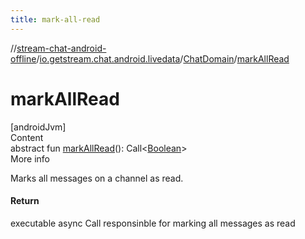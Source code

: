 ```yaml
---
title: mark-all-read
---
```

//[stream-chat-android-offline](../../../index.md)/[io.getstream.chat.android.livedata](../index.md)/[ChatDomain](index.md)/[markAllRead](markAllRead.md)



# markAllRead  
[androidJvm]  
Content  
abstract fun [markAllRead](markAllRead.md)(): Call&lt;[Boolean](https://kotlinlang.org/api/latest/jvm/stdlib/kotlin/-boolean/index.html)&gt;  
More info  


Marks all messages on a channel as read.



#### Return  


executable async Call responsinble for marking all messages as read

  



